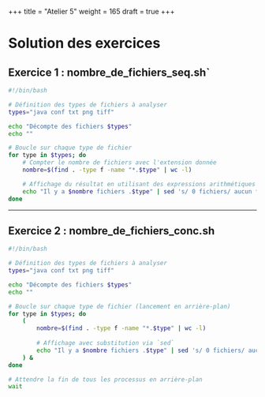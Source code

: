 +++
title = "Atelier 5"
weight = 165
draft = true
+++

# Solution des exercices


## Exercice 1 : nombre_de_fichiers_seq.sh`

```bash
#!/bin/bash

# Définition des types de fichiers à analyser
types="java conf txt png tiff"

echo "Décompte des fichiers $types"
echo ""

# Boucle sur chaque type de fichier
for type in $types; do
    # Compter le nombre de fichiers avec l'extension donnée
    nombre=$(find . -type f -name "*.$type" | wc -l)

    # Affichage du résultat en utilisant des expressions arithmétiques
    echo "Il y a $nombre fichiers .$type" | sed 's/ 0 fichiers/ aucun fichier/'
done
```

---

## Exercice 2 : nombre_de_fichiers_conc.sh

```bash
#!/bin/bash

# Définition des types de fichiers à analyser
types="java conf txt png tiff"

echo "Décompte des fichiers $types"
echo ""

# Boucle sur chaque type de fichier (lancement en arrière-plan)
for type in $types; do
    (
        nombre=$(find . -type f -name "*.$type" | wc -l)
        
        # Affichage avec substitution via `sed`
        echo "Il y a $nombre fichiers .$type" | sed 's/ 0 fichiers/ aucun fichier/'
    ) &
done

# Attendre la fin de tous les processus en arrière-plan
wait
```
